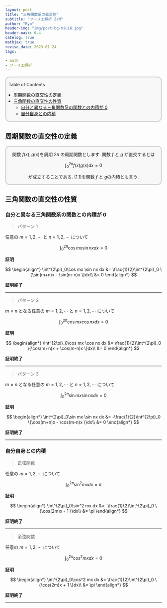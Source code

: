 ```yaml
---
layout: post
title: "三角関数系の直交性"
subtitle: "フーリエ解析 2/N"
author: "Ryo"
header-img: "img/post-bg-miui6.jpg"
header-mask: 0.4
catelog: true
mathjax: true
revise_date: 2023-01-24
tags:

- math
- フーリエ解析
---
```


<div style='border-radius: 1em; border-style:solid; border-color:#D3D3D3; background-color:#F8F8F8'>
<p class="h4">&nbsp;&nbsp;Table of Contents</p>
<!-- START doctoc generated TOC please keep comment here to allow auto update -->
<!-- DON'T EDIT THIS SECTION, INSTEAD RE-RUN doctoc TO UPDATE -->

- [周期関数の直交性の定義](#%E5%91%A8%E6%9C%9F%E9%96%A2%E6%95%B0%E3%81%AE%E7%9B%B4%E4%BA%A4%E6%80%A7%E3%81%AE%E5%AE%9A%E7%BE%A9)
- [三角関数の直交性の性質](#%E4%B8%89%E8%A7%92%E9%96%A2%E6%95%B0%E3%81%AE%E7%9B%B4%E4%BA%A4%E6%80%A7%E3%81%AE%E6%80%A7%E8%B3%AA)
  - [自分と異なる三角関数系の関数との内積が 0](#%E8%87%AA%E5%88%86%E3%81%A8%E7%95%B0%E3%81%AA%E3%82%8B%E4%B8%89%E8%A7%92%E9%96%A2%E6%95%B0%E7%B3%BB%E3%81%AE%E9%96%A2%E6%95%B0%E3%81%A8%E3%81%AE%E5%86%85%E7%A9%8D%E3%81%8C-0)
  - [自分自身との内積](#%E8%87%AA%E5%88%86%E8%87%AA%E8%BA%AB%E3%81%A8%E3%81%AE%E5%86%85%E7%A9%8D)

<!-- END doctoc generated TOC please keep comment here to allow auto update -->

</div>

## 周期関数の直交性の定義

<div class="math display" style="overflow: auto; border-radius: 1em; border-style:solid; border-color:#D3D3D3; background-color:#F8F8F8">

関数 $f(x), g(x)$を周期 $2\pi$ の周期関数とします. 関数 $f$ と $g$ が直交するとは

$$
\int^{2\pi}_0 f(x)g(x)dx = 0 \tag{1.1}
$$

が成立することである. (1.1)を関数 $f$ と $g$の内積とも言う.
</div>

## 三角関数の直交性の性質
### 自分と異なる三角関数系の関数との内積が 0

> パターン 1

任意の $m = 1, 2, \cdots$ と $n = 1, 2, \cdots$ について

$$
\int^{2\pi}_0\cos mx \sin nx dx =0 \tag{1.2}
$$

**証明**

$$
\begin{align*}
\int^{2\pi}_0\cos mx \sin nx dx &= \frac{1}{2}\int^{2\pi}_0 \{\sin(m+n)x - \sin(m-n)x \}dx\\
                                &= 0
\end{align*}
$$

**証明終了**

---


> パターン 2

$m \neq n$ となる任意の $m = 1, 2, \cdots$ と $n = 1, 2, \cdots$ について

$$
\int^{2\pi}_0\cos mx \cos nx dx =0 \tag{1.3}
$$

**証明**

$$
\begin{align*}
\int^{2\pi}_0\cos mx \cos nx dx &= \frac{1}{2}\int^{2\pi}_0 \{\cos(m+n)x + \cos(m-n)x \}dx\\
                                &= 0
\end{align*}
$$


**証明終了**

---


> パターン 3

$m \neq n$ となる任意の $m = 1, 2, \cdots$ と $n = 1, 2, \cdots$ について

$$
\int^{2\pi}_0\sin mx \sin nx dx =0 \tag{1.4}
$$

**証明**

$$
\begin{align*}
\int^{2\pi}_0\sin mx \sin nx dx &= -\frac{1}{2}\int^{2\pi}_0 \{\cos(m+n)x - \cos(m-n)x \}dx\\
                                &= 0
\end{align*}
$$


**証明終了**

---


### 自分自身との内積

> 正弦関数

任意の $m = 1, 2, \cdots$ について

$$
\int^{2\pi}_0\sin^2 mx dx = \pi \tag{1.5}
$$

**証明**

$$
\begin{align*}
\int^{2\pi}_0\sin^2 mx dx &= -\frac{1}{2}\int^{2\pi}_0 \{\cos(2m)x - 1 \}dx\\
                          &= \pi
\end{align*}
$$


**証明終了**

---

> 余弦関数

任意の $m = 1, 2, \cdots$ について

$$
\int^{2\pi}_0\cos^2 mx dx =0 \tag{1.6}
$$

**証明**


$$
\begin{align*}
\int^{2\pi}_0\cos^2 mx dx &= \frac{1}{2}\int^{2\pi}_0 \{\cos(2m)x + 1 \}dx\\
                          &= \pi
\end{align*}
$$


**証明終了**

---